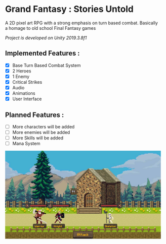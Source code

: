 # Grand Fantasy : Stories Untold
A 2D pixel art RPG with a strong emphasis on turn based combat. Basically a homage to old school Final Fantasy games

*Project is developed on Unity 2019.3.8f1* 

## **Implemented Features :** 
- [x] Base Turn Based Combat System 
- [x] 2 Heroes
- [x] 1 Enemy
- [x] Critical Strikes
- [x] Audio
- [x] Animations
- [x] User Interface

## **Planned Features :**
- [ ] More characters will be added
- [ ] More enemies will be added
- [ ] More Skills will be added
- [ ] Mana System 

![screenshot](https://github.com/Solideizer/Grand-Fantasy---Stories-Untold/blob/master/Screenshots/image_0000.jpg)
